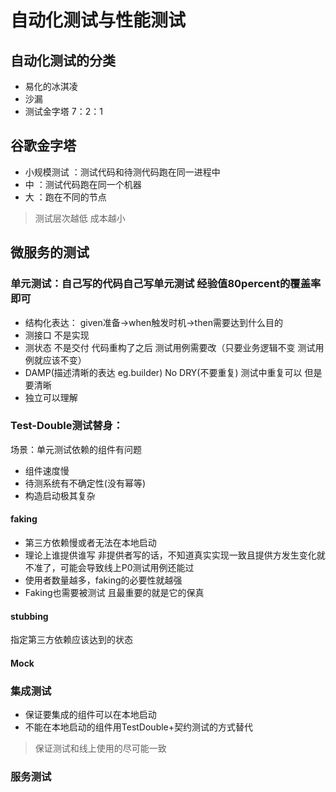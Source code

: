 # 自动化测试与性能测试 
## 自动化测试的分类
- 易化的冰淇凌
- 沙漏
- 测试金字塔 7：2：1

## 谷歌金字塔
- 小规模测试 ：测试代码和待测代码跑在同一进程中
- 中 ：测试代码跑在同一个机器
- 大 ：跑在不同的节点
> 测试层次越低 成本越小

## 微服务的测试
### 单元测试：自己写的代码自己写单元测试  经验值80percent的覆盖率即可
   - 结构化表达： given准备->when触发时机->then需要达到什么目的
   - 测接口 不是实现
   - 测状态 不是交付 代码重构了之后 测试用例需要改（只要业务逻辑不变 测试用例就应该不变）
   - DAMP(描述清晰的表达 eg.builder) No DRY(不要重复) 测试中重复可以 但是要清晰
   - 独立可以理解 

### Test-Double测试替身：
场景：单元测试依赖的组件有问题
- 组件速度慢  
- 待测系统有不确定性(没有幂等)
- 构造启动极其复杂 
#### faking
- 第三方依赖慢或者无法在本地启动
- 理论上谁提供谁写 非提供者写的话，不知道真实实现一致且提供方发生变化就不准了，可能会导致线上P0测试用例还能过
- 使用者数量越多，faking的必要性就越强
- Faking也需要被测试 且最重要的就是它的保真
#### stubbing 
指定第三方依赖应该达到的状态
#### Mock

### 集成测试
- 保证要集成的组件可以在本地启动
- 不能在本地启动的组件用TestDouble+契约测试的方式替代
> 保证测试和线上使用的尽可能一致

### 服务测试


